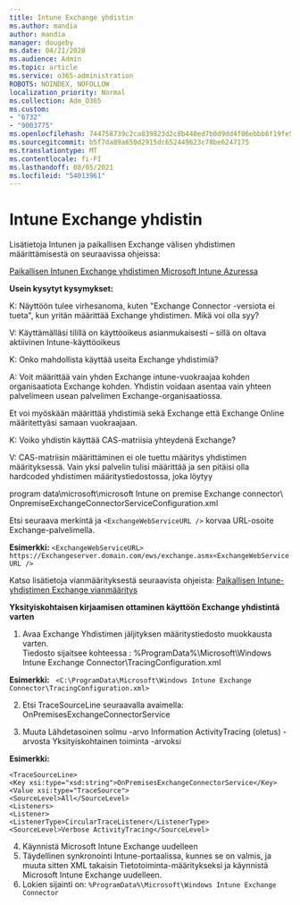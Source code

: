 ```yaml
---
title: Intune Exchange yhdistin
ms.author: mandia
author: mandia
manager: dougeby
ms.date: 04/21/2020
ms.audience: Admin
ms.topic: article
ms.service: o365-administration
ROBOTS: NOINDEX, NOFOLLOW
localization_priority: Normal
ms.collection: Adm_O365
ms.custom:
- "6732"
- "9003775"
ms.openlocfilehash: 744758739c2ca839823d2c8b440ed7b0d9dd4f06ebbb6f19fe52041a6710c4b4
ms.sourcegitcommit: b5f7da89a650d2915dc652449623c78be6247175
ms.translationtype: MT
ms.contentlocale: fi-FI
ms.lasthandoff: 08/05/2021
ms.locfileid: "54013961"
---
```

# <a name="intune-exchange-on-premise-connector"></a>Intune Exchange yhdistin

Lisätietoja Intunen ja paikallisen Exchange välisen yhdistimen määrittämisestä on seuraavissa ohjeissa:

[Paikallisen Intunen Exchange yhdistimen Microsoft Intune Azuressa](https://docs.microsoft.com/intune/exchange-connector-install)

**Usein kysytyt kysymykset:**

K: Näyttöön tulee virhesanoma, kuten "Exchange Connector -versiota ei tueta", kun yritän määrittää Exchange yhdistimen. Mikä voi olla syy?

V: Käyttämälläsi tilillä on käyttöoikeus asianmukaisesti – sillä on oltava aktiivinen Intune-käyttöoikeus

K: Onko mahdollista käyttää useita Exchange yhdistimiä?

A: Voit määrittää vain yhden Exchange intune-vuokraajaa kohden organisaatiota Exchange kohden. Yhdistin voidaan asentaa vain yhteen palvelimeen usean palvelimen Exchange-organisaatiossa.

Et voi myöskään määrittää yhdistimiä sekä Exchange että Exchange Online määritettyäsi samaan vuokraajaan.

K: Voiko yhdistin käyttää CAS-matriisia yhteydenä Exchange?

V: CAS-matriisin määrittäminen ei ole tuettu määritys yhdistimen määrityksessä. Vain yksi palvelin tulisi määrittää ja sen pitäisi olla hardcoded yhdistimen määritystiedostossa, joka löytyy

program data\microsoft\microsoft Intune on premise Exchange connector\ OnpremiseExchangeConnectorServiceConfiguration.xml

Etsi seuraava merkintä ja ```<ExchangeWebServiceURL />``` korvaa URL-osoite Exchange-palvelimella.

**Esimerkki:**
```<ExchangeWebServiceURL> https://Exchangeserver.domain.com/ews/exchange.asmx<ExchangeWebServiceURL />```

Katso lisätietoja vianmäärityksestä seuraavista ohjeista: [Paikallisen Intune-yhdistimen Exchange vianmääritys](https://support.microsoft.com/help/4471887/troubleshooting-exchange-connector-in-microsoft-intune)

**Yksityiskohtaisen kirjaamisen ottaminen käyttöön Exchange yhdistintä varten**

1. Avaa Exchange Yhdistimen jäljityksen määritystiedosto muokkausta varten.  
Tiedosto sijaitsee kohteessa : %ProgramData%\Microsoft\Windows Intune Exchange Connector\TracingConfiguration.xml  

**Esimerkki:**
``` <C:\ProgramData\Microsoft\Windows Intune Exchange Connector\TracingConfiguration.xml>```
  
2. Etsi TraceSourceLine seuraavalla avaimella: OnPremisesExchangeConnectorService  
  
3. Muuta Lähdetasoinen solmu -arvo Information ActivityTracing (oletus) -arvosta Yksityiskohtainen toiminta -arvoksi  

**Esimerkki:**
```
<TraceSourceLine>  
<Key xsi:type="xsd:string">OnPremisesExchangeConnectorService</Key>  
<Value xsi:type="TraceSource">  
<SourceLevel>All</SourceLevel>  
<Listeners>  
<Listener>  
<ListenerType>CircularTraceListener</ListenerType>
<SourceLevel>Verbose ActivityTracing</SourceLevel>
```
4. Käynnistä Microsoft Intune Exchange uudelleen  
5. Täydellinen synkronointi Intune-portaalissa, kunnes se on valmis, ja muuta sitten XML takaisin Tietotoiminta-määritykseksi ja käynnistä Microsoft Intune Exchange uudelleen.  
6. Lokien sijainti on: `%ProgramData%\Microsoft\Windows Intune Exchange Connector`